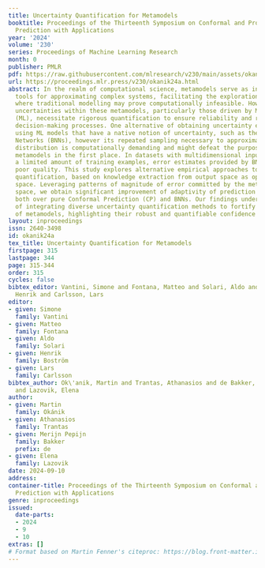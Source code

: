 ```yaml
---
title: Uncertainty Quantification for Metamodels
booktitle: Proceedings of the Thirteenth Symposium on Conformal and Probabilistic
  Prediction with Applications
year: '2024'
volume: '230'
series: Proceedings of Machine Learning Research
month: 0
publisher: PMLR
pdf: https://raw.githubusercontent.com/mlresearch/v230/main/assets/okanik24a/okanik24a.pdf
url: https://proceedings.mlr.press/v230/okanik24a.html
abstract: In the realm of computational science, metamodels serve as indispensable
  tools for approximating complex systems, facilitating the exploration of scenarios
  where traditional modelling may prove computationally infeasible. However, the inherent
  uncertainties within these metamodels, particularly those driven by Machine Learning
  (ML), necessitate rigorous quantification to ensure reliability and robustness in
  decision-making processes. One alternative of obtaining uncertainty estimates is
  using ML models that have a native notion of uncertainty, such as the Bayesian Neural
  Networks (BNNs), however its repeated sampling necessary to approximate the output
  distribution is computationally demanding and might defeat the purpose of building
  metamodels in the first place. In datasets with multidimensional input space and
  a limited amount of training examples, error estimates provided by BNNs often have
  poor quality. This study explores alternative empirical approaches to uncertainty
  quantification, based on knowledge extraction from output space as opposed to input
  space. Leveraging patterns of magnitude of error committed by the metamodel in output
  space, we obtain significant improvement of adaptivity of prediction intervals,
  both over pure Conformal Prediction (CP) and BNNs. Our findings underscore the potential
  of integrating diverse uncertainty quantification methods to fortify reliability
  of metamodels, highlighting their robust and quantifiable confidence in model predictions.
layout: inproceedings
issn: 2640-3498
id: okanik24a
tex_title: Uncertainty Quantification for Metamodels
firstpage: 315
lastpage: 344
page: 315-344
order: 315
cycles: false
bibtex_editor: Vantini, Simone and Fontana, Matteo and Solari, Aldo and Bostr\"{o}m,
  Henrik and Carlsson, Lars
editor:
- given: Simone
  family: Vantini
- given: Matteo
  family: Fontana
- given: Aldo
  family: Solari
- given: Henrik
  family: Boström
- given: Lars
  family: Carlsson
bibtex_author: Ok\'anik, Martin and Trantas, Athanasios and de Bakker, Merijn Pepijn
  and Lazovik, Elena
author:
- given: Martin
  family: Okánik
- given: Athanasios
  family: Trantas
- given: Merijn Pepijn
  family: Bakker
  prefix: de
- given: Elena
  family: Lazovik
date: 2024-09-10
address:
container-title: Proceedings of the Thirteenth Symposium on Conformal and Probabilistic
  Prediction with Applications
genre: inproceedings
issued:
  date-parts:
  - 2024
  - 9
  - 10
extras: []
# Format based on Martin Fenner's citeproc: https://blog.front-matter.io/posts/citeproc-yaml-for-bibliographies/
---
```

